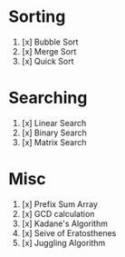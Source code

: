 # Sorting
1. [x] Bubble Sort
2. [x] Merge Sort
3. [x] Quick Sort

# Searching
1. [x] Linear Search
2. [x] Binary Search
3. [x] Matrix Search

# Misc
1. [x] Prefix Sum Array
2. [x] GCD calculation
3. [x] Kadane's Algorithm
4. [x] Seive of Eratosthenes
5. [x] Juggling Algorithm
